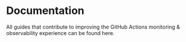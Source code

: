 # Documentation

All guides that contribute to improving the GitHub Actions monitoring & observability experience can be found here.